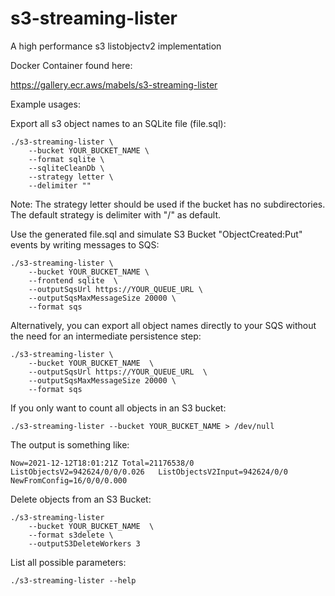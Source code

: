 # s3-streaming-lister
A high performance s3 listobjectv2 implementation

Docker Container found here:

https://gallery.ecr.aws/mabels/s3-streaming-lister

Example usages:

Export all s3 object names to an SQLite file (file.sql):
```
./s3-streaming-lister \
    --bucket YOUR_BUCKET_NAME \
    --format sqlite \
    --sqliteCleanDb \
    --strategy letter \
    --delimiter ""
```
Note: The strategy letter should be used if the bucket has no subdirectories. The default strategy is delimiter with "/" as default.

Use the generated file.sql and simulate S3 Bucket "ObjectCreated:Put" events by writing messages to SQS:
```
./s3-streaming-lister \
    --bucket YOUR_BUCKET_NAME \ 
    --frontend sqlite  \
    --outputSqsUrl https://YOUR_QUEUE_URL \
    --outputSqsMaxMessageSize 20000 \
    --format sqs
```

Alternatively, you can export all object names directly to your SQS without the need for an intermediate persistence step:
```
./s3-streaming-lister \
    --bucket YOUR_BUCKET_NAME  \ 
    --outputSqsUrl https://YOUR_QUEUE_URL  \
    --outputSqsMaxMessageSize 20000 \
    --format sqs
```

If you only want to count all objects in an S3 bucket:

```
./s3-streaming-lister --bucket YOUR_BUCKET_NAME > /dev/null
```

The output is something like:
```
Now=2021-12-12T18:01:21Z Total=21176538/0  ListObjectsV2=942624/0/0/0.026   ListObjectsV2Input=942624/0/0   NewFromConfig=16/0/0/0.000
```

Delete objects from an S3 Bucket:
```
./s3-streaming-lister 
    --bucket YOUR_BUCKET_NAME  \
    --format s3delete \
    --outputS3DeleteWorkers 3
```

List all possible parameters:
```
./s3-streaming-lister --help
```

